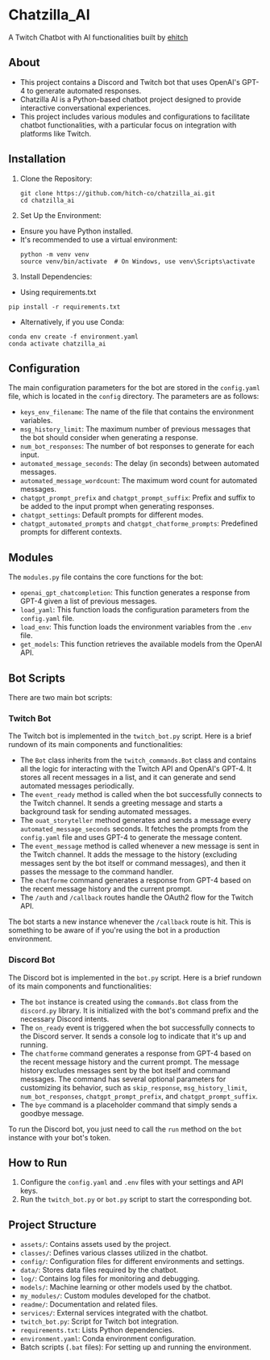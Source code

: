 # Chatzilla_AI

A Twitch Chatbot with AI functionalities built by [ehitch](https://www.twitch.tv/ehitch)

## About

- This project contains a Discord and Twitch bot that uses OpenAI's GPT-4 to generate automated responses.
- Chatzilla AI is a Python-based chatbot project designed to provide interactive conversational experiences. 
- This project includes various modules and configurations to facilitate chatbot functionalities, with a particular focus on integration with platforms like Twitch.

## Installation

1. Clone the Repository:
   
   ```
   git clone https://github.com/hitch-co/chatzilla_ai.git
   cd chatzilla_ai
   ```

2. Set Up the Environment:
- Ensure you have Python installed.
- It's recommended to use a virtual environment:
   ```
   python -m venv venv
   source venv/bin/activate  # On Windows, use venv\Scripts\activate
   ```

3. Install Dependencies:
- Using requirements.txt
```
pip install -r requirements.txt
```
- Alternatively, if you use Conda:
```
conda env create -f environment.yaml
conda activate chatzilla_ai
```



## Configuration

The main configuration parameters for the bot are stored in the `config.yaml` file, which is located in the `config` directory. The parameters are as follows:

- `keys_env_filename`: The name of the file that contains the environment variables.
- `msg_history_limit`: The maximum number of previous messages that the bot should consider when generating a response.
- `num_bot_responses`: The number of bot responses to generate for each input.
- `automated_message_seconds`: The delay (in seconds) between automated messages.
- `automated_message_wordcount`: The maximum word count for automated messages.
- `chatgpt_prompt_prefix` and `chatgpt_prompt_suffix`: Prefix and suffix to be added to the input prompt when generating responses.
- `chatgpt_settings`: Default prompts for different modes.
- `chatgpt_automated_prompts` and `chatgpt_chatforme_prompts`: Predefined prompts for different contexts.

## Modules

The `modules.py` file contains the core functions for the bot:

- `openai_gpt_chatcompletion`: This function generates a response from GPT-4 given a list of previous messages.
- `load_yaml`: This function loads the configuration parameters from the `config.yaml` file.
- `load_env`: This function loads the environment variables from the `.env` file.
- `get_models`: This function retrieves the available models from the OpenAI API.

## Bot Scripts

There are two main bot scripts:

### Twitch Bot

The Twitch bot is implemented in the `twitch_bot.py` script. Here is a brief rundown of its main components and functionalities:

- The `Bot` class inherits from the `twitch_commands.Bot` class and contains all the logic for interacting with the Twitch API and OpenAI's GPT-4. It stores all recent messages in a list, and it can generate and send automated messages periodically.
- The `event_ready` method is called when the bot successfully connects to the Twitch channel. It sends a greeting message and starts a background task for sending automated messages.
- The `ouat_storyteller` method generates and sends a message every `automated_message_seconds` seconds. It fetches the prompts from the `config.yaml` file and uses GPT-4 to generate the message content.
- The `event_message` method is called whenever a new message is sent in the Twitch channel. It adds the message to the history (excluding messages sent by the bot itself or command messages), and then it passes the message to the command handler.
- The `chatforme` command generates a response from GPT-4 based on the recent message history and the current prompt.
- The `/auth` and `/callback` routes handle the OAuth2 flow for the Twitch API.

The bot starts a new instance whenever the `/callback` route is hit. This is something to be aware of if you're using the bot in a production environment.

### Discord Bot

The Discord bot is implemented in the `bot.py` script. Here is a brief rundown of its main components and functionalities:

- The `bot` instance is created using the `commands.Bot` class from the `discord.py` library. It is initialized with the bot's command prefix and the necessary Discord intents.
- The `on_ready` event is triggered when the bot successfully connects to the Discord server. It sends a console log to indicate that it's up and running.
- The `chatforme` command generates a response from GPT-4 based on the recent message history and the current prompt. The message history excludes messages sent by the bot itself and command messages. The command has several optional parameters for customizing its behavior, such as `skip_response`, `msg_history_limit`, `num_bot_responses`, `chatgpt_prompt_prefix`, and `chatgpt_prompt_suffix`.
- The `bye` command is a placeholder command that simply sends a goodbye message.

To run the Discord bot, you just need to call the `run` method on the `bot` instance with your bot's token.



## How to Run

1. Configure the `config.yaml` and `.env` files with your settings and API keys.
2. Run the `twitch_bot.py` or `bot.py` script to start the corresponding bot.

## Project Structure

- `assets/`: Contains assets used by the project.
- `classes/`: Defines various classes utilized in the chatbot.
- `config/`: Configuration files for different environments and settings.
- `data/`: Stores data files required by the chatbot.
- `log/`: Contains log files for monitoring and debugging.
- `models/`: Machine learning or other models used by the chatbot.
- `my_modules/`: Custom modules developed for the chatbot.
- `readme/`: Documentation and related files.
- `services/`: External services integrated with the chatbot.
- `twitch_bot.py`: Script for Twitch bot integration.
- `requirements.txt`: Lists Python dependencies.
- `environment.yaml`: Conda environment configuration.
- Batch scripts (`.bat` files): For setting up and running the environment.
